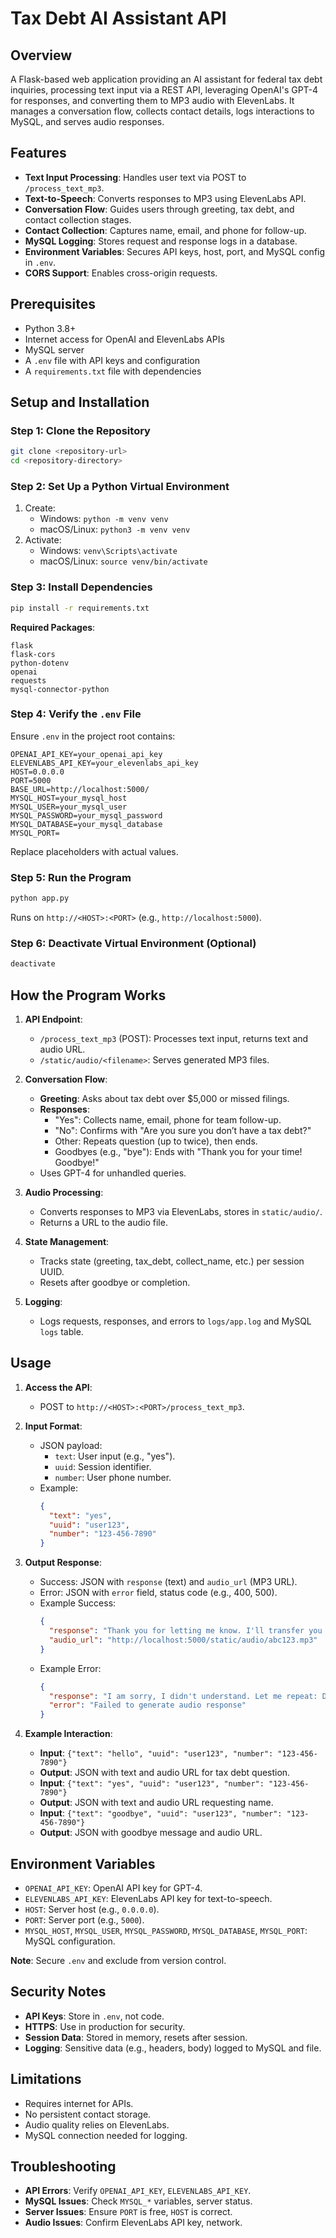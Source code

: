 # Tax Debt AI Assistant API

## Overview

A Flask-based web application providing an AI assistant for federal tax debt inquiries, processing text input via a REST API, leveraging OpenAI's GPT-4 for responses, and converting them to MP3 audio with ElevenLabs. It manages a conversation flow, collects contact details, logs interactions to MySQL, and serves audio responses.

## Features

- **Text Input Processing**: Handles user text via POST to `/process_text_mp3`.
- **Text-to-Speech**: Converts responses to MP3 using ElevenLabs API.
- **Conversation Flow**: Guides users through greeting, tax debt, and contact collection stages.
- **Contact Collection**: Captures name, email, and phone for follow-up.
- **MySQL Logging**: Stores request and response logs in a database.
- **Environment Variables**: Secures API keys, host, port, and MySQL config in `.env`.
- **CORS Support**: Enables cross-origin requests.

## Prerequisites

- Python 3.8+
- Internet access for OpenAI and ElevenLabs APIs
- MySQL server
- A `.env` file with API keys and configuration
- A `requirements.txt` file with dependencies

## Setup and Installation

### Step 1: Clone the Repository
```bash
git clone <repository-url>
cd <repository-directory>
```

### Step 2: Set Up a Python Virtual Environment
1. Create:
   - Windows: `python -m venv venv`
   - macOS/Linux: `python3 -m venv venv`
2. Activate:
   - Windows: `venv\Scripts\activate`
   - macOS/Linux: `source venv/bin/activate`

### Step 3: Install Dependencies
```bash
pip install -r requirements.txt
```
**Required Packages**:
```
flask
flask-cors
python-dotenv
openai
requests
mysql-connector-python
```

### Step 4: Verify the `.env` File
Ensure `.env` in the project root contains:
```
OPENAI_API_KEY=your_openai_api_key
ELEVENLABS_API_KEY=your_elevenlabs_api_key
HOST=0.0.0.0
PORT=5000
BASE_URL=http://localhost:5000/
MYSQL_HOST=your_mysql_host
MYSQL_USER=your_mysql_user
MYSQL_PASSWORD=your_mysql_password
MYSQL_DATABASE=your_mysql_database
MYSQL_PORT=
```
Replace placeholders with actual values.

### Step 5: Run the Program
```bash
python app.py
```
Runs on `http://<HOST>:<PORT>` (e.g., `http://localhost:5000`).

### Step 6: Deactivate Virtual Environment (Optional)
```bash
deactivate
```

## How the Program Works

1. **API Endpoint**:
   - `/process_text_mp3` (POST): Processes text input, returns text and audio URL.
   - `/static/audio/<filename>`: Serves generated MP3 files.

2. **Conversation Flow**:
   - **Greeting**: Asks about tax debt over $5,000 or missed filings.
   - **Responses**:
     - "Yes": Collects name, email, phone for team follow-up.
     - "No": Confirms with "Are you sure you don’t have a tax debt?"
     - Other: Repeats question (up to twice), then ends.
     - Goodbyes (e.g., "bye"): Ends with "Thank you for your time! Goodbye!"
   - Uses GPT-4 for unhandled queries.

3. **Audio Processing**:
   - Converts responses to MP3 via ElevenLabs, stores in `static/audio/`.
   - Returns a URL to the audio file.

4. **State Management**:
   - Tracks state (greeting, tax_debt, collect_name, etc.) per session UUID.
   - Resets after goodbye or completion.

5. **Logging**:
   - Logs requests, responses, and errors to `logs/app.log` and MySQL `logs` table.

## Usage

1. **Access the API**:
   - POST to `http://<HOST>:<PORT>/process_text_mp3`.

2. **Input Format**:
   - JSON payload:
     - `text`: User input (e.g., "yes").
     - `uuid`: Session identifier.
     - `number`: User phone number.
   - Example:
     ```json
     {
       "text": "yes",
       "uuid": "user123",
       "number": "123-456-7890"
     }
     ```

3. **Output Response**:
   - Success: JSON with `response` (text) and `audio_url` (MP3 URL).
   - Error: JSON with `error` field, status code (e.g., 400, 500).
   - Example Success:
     ```json
     {
       "response": "Thank you for letting me know. I'll transfer you to our team. Could you please provide your name?",
       "audio_url": "http://localhost:5000/static/audio/abc123.mp3"
     }
     ```
   - Example Error:
     ```json
     {
       "response": "I am sorry, I didn't understand. Let me repeat: Do you have a federal tax debt over five thousand dollars or any missed tax filings? Please respond with 'yes,' 'no,' or something else.",
       "error": "Failed to generate audio response"
     }
     ```

4. **Example Interaction**:
   - **Input**: `{"text": "hello", "uuid": "user123", "number": "123-456-7890"}`
   - **Output**: JSON with text and audio URL for tax debt question.
   - **Input**: `{"text": "yes", "uuid": "user123", "number": "123-456-7890"}`
   - **Output**: JSON with text and audio URL requesting name.
   - **Input**: `{"text": "goodbye", "uuid": "user123", "number": "123-456-7890"}`
   - **Output**: JSON with goodbye message and audio URL.

## Environment Variables

- `OPENAI_API_KEY`: OpenAI API key for GPT-4.
- `ELEVENLABS_API_KEY`: ElevenLabs API key for text-to-speech.
- `HOST`: Server host (e.g., `0.0.0.0`).
- `PORT`: Server port (e.g., `5000`).
- `MYSQL_HOST`, `MYSQL_USER`, `MYSQL_PASSWORD`, `MYSQL_DATABASE`, `MYSQL_PORT`: MySQL configuration.

**Note**: Secure `.env` and exclude from version control.

## Security Notes

- **API Keys**: Store in `.env`, not code.
- **HTTPS**: Use in production for security.
- **Session Data**: Stored in memory, resets after session.
- **Logging**: Sensitive data (e.g., headers, body) logged to MySQL and file.

## Limitations

- Requires internet for APIs.
- No persistent contact storage.
- Audio quality relies on ElevenLabs.
- MySQL connection needed for logging.

## Troubleshooting

- **API Errors**: Verify `OPENAI_API_KEY`, `ELEVENLABS_API_KEY`.
- **MySQL Issues**: Check `MYSQL_*` variables, server status.
- **Server Issues**: Ensure `PORT` is free, `HOST` is correct.
- **Audio Issues**: Confirm ElevenLabs API key, network.
